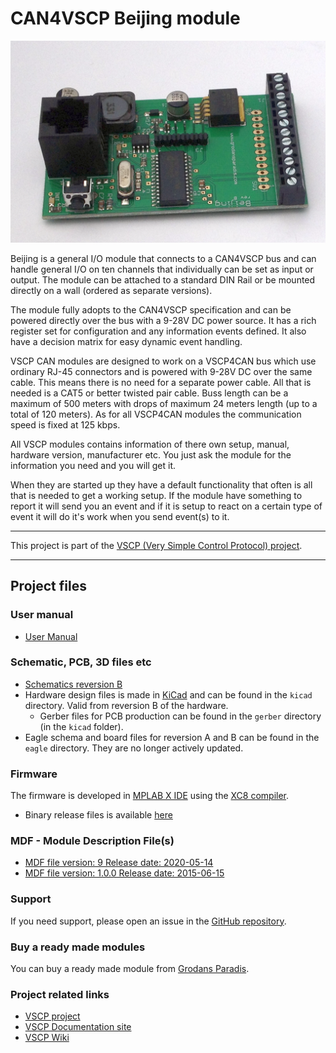 <h1>CAN4VSCP Beijing module</h1>

<img src="./docs/images/beijing3.png" /> 

Beijing is a general I/O module that connects to a CAN4VSCP bus and can handle general I/O on ten channels that individually can be set as input or output. The module can be attached to a standard DIN Rail or be mounted directly on a wall (ordered as separate versions).

The module fully adopts to the CAN4VSCP specification and can be powered directly over the bus with a 9-28V DC power source. It has a rich register set for configuration and any information events defined. It also have a decision matrix for easy dynamic event handling.

VSCP CAN modules are designed to work on a VSCP4CAN bus which use ordinary RJ-45 connectors and is powered with 9-28V DC over the same cable. This means there is no need for a separate power cable. All that is needed is a CAT5 or better twisted pair cable. Buss length can be a maximum of 500 meters with drops of maximum 24 meters length (up to a total of 120 meters). As for all VSCP4CAN modules the communication speed is fixed at 125 kbps.

All VSCP modules contains information of there own setup, manual, hardware version, manufacturer etc. You just ask the module for the information you need and you will get it.

When they are started up they have a default functionality that often is all that is needed to get a working setup. If the module have something to report it will send you an event and if it is setup to react on a certain type of event it will do it's work when you send event(s) to it. 

<hr>

This project is part of the <a href="http://www.vscp.org">VSCP (Very Simple Control Protocol) project</a>. 

<hr>

## Project files

### User manual
  * [User Manual](https://grodansparadis.github.io/can4vscp_beijing/#)

### Schematic, PCB, 3D files etc
  * [Schematics reversion B](https://raw.githubusercontent.com/grodansparadis/can4vscp_beijing/refs/heads/master/images/beijing_sch_rev_B.png)
 * Hardware design files is made in [KiCad](https://kicad.org) and can be found in the `kicad` directory. Valid from reversion B of the hardware.
   * Gerber files for PCB production can be found in the `gerber` directory (in the `kicad` folder).
 * Eagle schema and board files for reversion A and B can be found in the `eagle` directory. They are no longer actively updated.

 ### Firmware

 The firmware is developed in [MPLAB X IDE](https://www.microchip.com/mplab/mplab-x-ide) using the [XC8 compiler](https://www.microchip.com/mplab/compilers).

  * Binary release files is available [here](https://github.com/grodansparadis/can4vscp_beijing/releases)

### MDF - Module Description File(s)
  * [MDF file version: 9 Release date: 2020-05-14](http://www.eurosource.se/beijing_2.xml)
  * [MDF file version: 1.0.0 Release date: 2015-06-15](http://www.eurosource.se/beijing_1.xml)

### Support
If you need support, please open an issue in the [GitHub repository](https://github.com/grodansparadis/can4vscp_kelvin_ntc10k/issues).

### Buy a ready made modules
You can buy a ready made module from [Grodans Paradis](http://www.grodansparadis.com).

### Project related links
  * [VSCP project](https://www.vscp.org)
  * [VSCP Documentation site](https://docs.vscp.org/)
  * [VSCP Wiki](https://github.com/grodansparadis/vscp/wiki)
